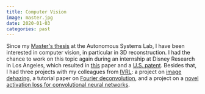```yaml
---
title: Computer Vision
image: master.jpg
date: 2020-01-03
categories: past
---
```


Since my [Master's thesis](/assets/pdfs/FINALMasterThesisFD.pdf) at the Autonomous Systems Lab, I have been interested in computer vision, in particular in 3D reconstruction. I had the chance to work on this topic again during an internship at Disney Research in Los Angeles, which resulted in [this](/publications/ICIP2019.html) paper and a [U.S. patent](/publications/Mitchell2018.html). Besides that, I had three projects with my colleagues from [IVRL](https://www.epfl.ch/labs/ivrl/): a project on [image dehazing](/publciations/Duembgen2018.html), a tutorial paper on [Fourier deconvolution](/publications/ElHelou2018.html), and a project on a [novel activation loss for convolutional neural networks](/publications/ElHelou2020.html).
